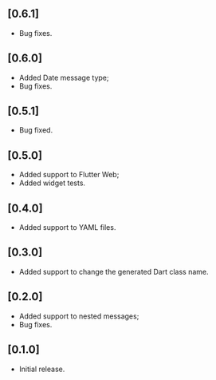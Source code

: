 ## [0.6.1]
* Bug fixes.

## [0.6.0]
* Added Date message type;
* Bug fixes.

## [0.5.1]
* Bug fixed.

## [0.5.0]
* Added support to Flutter Web;
* Added widget tests.

## [0.4.0]

* Added support to YAML files.

## [0.3.0]

* Added support to change the generated Dart class name.

## [0.2.0]

* Added support to nested messages;
* Bug fixes.

## [0.1.0]

* Initial release.
